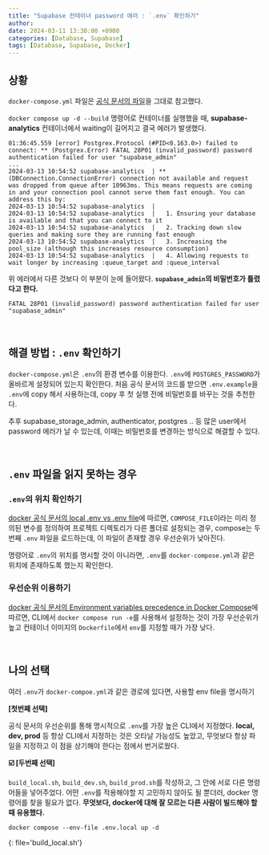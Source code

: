 ```yaml
---
title: "Supabase 컨테이너 password 에러 : `.env` 확인하기"
author: 
date: 2024-03-11 13:30:00 +0900
categories: [Database, Supabase]
tags: [Database, Supabase, Docker]
---
```


## **상황**

`docker-compose.yml` 파일은 [공식 문서의 파일](https://github.com/supabase/supabase/blob/master/docker/docker-compose.yml)을 그대로 참고했다. 

`docker compose up -d --build` 명령어로 컨테이너를 실행했을 때, **supabase-analytics** 컨테이너에서 waiting이 길어지고 결국 에러가 발생했다.

```shell
01:36:45.559 [error] Postgrex.Protocol (#PID<0.163.0>) failed to connect: ** (Postgrex.Error) FATAL 28P01 (invalid_password) password authentication failed for user "supabase_admin"
...
2024-03-13 10:54:52 supabase-analytics  | ** (DBConnection.ConnectionError) connection not available and request was dropped from queue after 10963ms. This means requests are coming in and your connection pool cannot serve them fast enough. You can address this by:
2024-03-13 10:54:52 supabase-analytics  | 
2024-03-13 10:54:52 supabase-analytics  |   1. Ensuring your database is available and that you can connect to it
2024-03-13 10:54:52 supabase-analytics  |   2. Tracking down slow queries and making sure they are running fast enough
2024-03-13 10:54:52 supabase-analytics  |   3. Increasing the pool_size (although this increases resource consumption)
2024-03-13 10:54:52 supabase-analytics  |   4. Allowing requests to wait longer by increasing :queue_target and :queue_interval
```

위 에러에서 다른 것보다 이 부분이 눈에 들어왔다. **`supabase_admin`의 비밀번호가 틀렸다고 한다.**
```shell
FATAL 28P01 (invalid_password) password authentication failed for user "supabase_admin"
```

<br>

## **해결 방법 : `.env` 확인하기**

`docker-compose.yml`은 `.env`의 환경 변수를 이용한다. `.env`에 `POSTGRES_PASSWORD`가 올바르게 설정되어 있는지 확인한다. 처음 공식 문서의 코드를 받으면 `.env.example`을 `.env`에 copy 해서 사용하는데, copy 후 첫 실행 전에 비밀번호를 바꾸는 것을 추천한다. 

추후 supabase_storage_admin, authenticator, postgres .. 등 많은 user에서 password 에러가 날 수 있는데, 이때는 비밀번호를 변경하는 방식으로 해결할 수 있다. 

<br>

## **`.env` 파일을 읽지 못하는 경우**

### **`.env`의 위치 확인하기**

[docker 공식 문서의 local .env vs .env file](https://docs.docker.com/compose/environment-variables/variable-interpolation/?highlight=envlocal#local-env-file-versus-project-directory-env-file)에 따르면, `COMPOSE_FILE`이라는 미리 정의된 변수를 정의하여 프로젝트 디렉토리가 다른 폴더로 설정되는 경우, compose는 두 번째 `.env` 파일을 로드하는데, 이 파일이 존재할 경우 우선순위가 낮아진다. 

명령어로 `.env`의 위치를 명시할 것이 아니라면, `.env`를 `docker-compose.yml`과 같은 위치에 존재하도록 했는지 확인한다.

### **우선순위 이용하기**

[docker 공식 문서의 Environment variables precedence in Docker Compose](https://docs.docker.com/compose/environment-variables/envvars-precedence/)에 따르면, CLI에서 `docker compose run -e`를 사용해서 설정하는 것이 가장 우선순위가 높고 컨테이너 이미지의 `Dockerfile`에서 `env`를 지정할 때가 가장 낮다. 

<br>

## **나의 선택**

여러 `.env`가 `docker-compoe.yml`과 같은 경로에 있다면, 사용할 env file을 명시하기

**[첫번째 선택]** 

공식 문서의 우선순위를 통해 명시적으로 `.env`를 가장 높은 CLI에서 지정했다. **local, dev, prod** 등 항상 CLI에서 지정하는 것은 오타날 가능성도 높았고, 무엇보다 항상 파일을 지정하고 이 점을 상기해야 한다는 점에서 번거로웠다.

**☑️ [두번째 선택]** 

`build_local.sh`, `build_dev.sh`, `build_prod.sh`를 작성하고, 그 안에 서로 다른 명령어들을 넣어주었다. 어떤 `.env`를 적용해야할 지 고민하지 않아도 될 뿐더러, docker 명령어를 찾을 필요가 없다. **무엇보다, docker에 대해 잘 모르는 다른 사람이 빌드해야 할 때 유용했다.**


```shell
docker compose --env-file .env.local up -d
```
{: file='build_local.sh'}

<br>

<script src="https://utteranc.es/client.js"
        repo="RumosZin/rumoszin.github.io"
        issue-term="pathname"
        theme="github-light"
        crossorigin="anonymous"
        async>
</script>